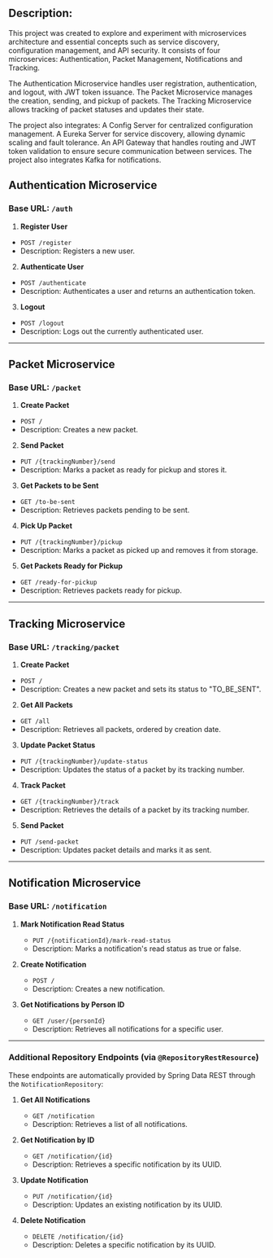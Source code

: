 ## Description:

This project was created to explore and experiment with microservices architecture and essential concepts such as service discovery, configuration management, and API security. It consists of four microservices: Authentication, Packet Management, Notifications and Tracking.

The Authentication Microservice handles user registration, authentication, and logout, with JWT token issuance.
The Packet Microservice manages the creation, sending, and pickup of packets.
The Tracking Microservice allows tracking of packet statuses and updates their state.

The project also integrates:
A Config Server for centralized configuration management.
A Eureka Server for service discovery, allowing dynamic scaling and fault tolerance.
An API Gateway that handles routing and JWT token validation to ensure secure communication between services.
The project also integrates Kafka for notifications.

## Authentication Microservice

### Base URL: `/auth`

1. **Register User**
  - `POST /register`
  - Description: Registers a new user.

2. **Authenticate User**
  - `POST /authenticate`
  - Description: Authenticates a user and returns an authentication token.

3. **Logout**
  - `POST /logout`
  - Description: Logs out the currently authenticated user.

---

## Packet Microservice

### Base URL: `/packet`

1. **Create Packet**
  - `POST /`
  - Description: Creates a new packet.

2. **Send Packet**
  - `PUT /{trackingNumber}/send`
  - Description: Marks a packet as ready for pickup and stores it.

3. **Get Packets to be Sent**
  - `GET /to-be-sent`
  - Description: Retrieves packets pending to be sent.

4. **Pick Up Packet**
  - `PUT /{trackingNumber}/pickup`
  - Description: Marks a packet as picked up and removes it from storage.

5. **Get Packets Ready for Pickup**
  - `GET /ready-for-pickup`
  - Description: Retrieves packets ready for pickup.

---

## Tracking Microservice

### Base URL: `/tracking/packet`

1. **Create Packet**
  - `POST /`
  - Description: Creates a new packet and sets its status to "TO_BE_SENT".

2. **Get All Packets**
  - `GET /all`
  - Description: Retrieves all packets, ordered by creation date.

3. **Update Packet Status**
  - `PUT /{trackingNumber}/update-status`
  - Description: Updates the status of a packet by its tracking number.

4. **Track Packet**
  - `GET /{trackingNumber}/track`
  - Description: Retrieves the details of a packet by its tracking number.

5. **Send Packet**
  - `PUT /send-packet`
  - Description: Updates packet details and marks it as sent.

---

## Notification Microservice

### Base URL: `/notification`

1. **Mark Notification Read Status**
    - `PUT /{notificationId}/mark-read-status`
    - Description: Marks a notification's read status as true or false.

2. **Create Notification**
    - `POST /`
    - Description: Creates a new notification.

3. **Get Notifications by Person ID**
    - `GET /user/{personId}`
    - Description: Retrieves all notifications for a specific user.

---

### Additional Repository Endpoints (via `@RepositoryRestResource`)

These endpoints are automatically provided by Spring Data REST through the `NotificationRepository`:

1. **Get All Notifications**
    - `GET /notification`
    - Description: Retrieves a list of all notifications.

2. **Get Notification by ID**
    - `GET /notification/{id}`
    - Description: Retrieves a specific notification by its UUID.

3. **Update Notification**
    - `PUT /notification/{id}`
    - Description: Updates an existing notification by its UUID.

4. **Delete Notification**
    - `DELETE /notification/{id}`
    - Description: Deletes a specific notification by its UUID.
